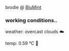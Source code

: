 brodie @ [BluMint](https://www.linkedin.com/company/blumint-io/)

<!--weather_start-->
### working conditions..

weather: overcast clouds ☁️

temp: 0.59 °C 🧥

<!--weather_end-->

